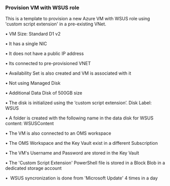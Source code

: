 ### Provision VM with WSUS role


This is a template to provision a new Azure VM with WSUS role using 'custom script extension' in a pre-existing VNet.

•	VM Size: Standard D1 v2

•	It has a single NIC

•	It does not have a public IP address

•	Its connected to pre-provisioned VNET

•	Availability Set is also created and VM is associated with it

•	Not using Managed Disk

•	Additional Data Disk of 500GB size

•	The disk is initialized using the ‘custom script extension’. Disk Label: WSUS
        
•	A folder is created with the following name in the data disk for WSUS content: WSUSContent

•	The VM is also connected to an OMS workspace

•	The OMS Workspace and the Key Vault exist in a different Subscription

•	The VM's Username and Password are stored in the Key Vault

•	The 'Custom Script Extension' PowerShell file is stored in a Block Blob in a dedicated storage account

•       WSUS syncronization is done from 'Microsoft Update' 4 times in a day






